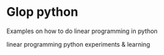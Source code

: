 # Glop python

Examples on how to do linear programming in python

linear programming python experiments & learning
